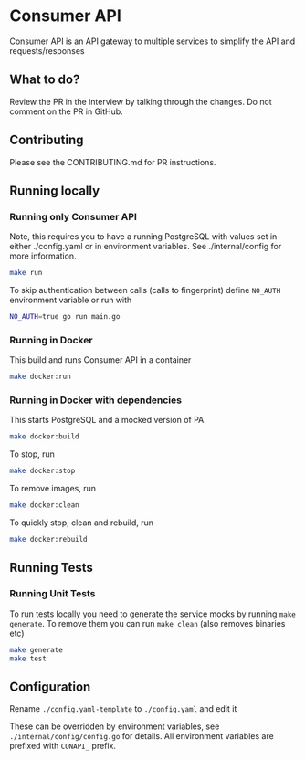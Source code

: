 # Consumer API

Consumer API is an API gateway to multiple services to simplify the API and requests/responses

## What to do?
Review the PR in the interview by talking through the changes. Do not comment on the PR in GitHub.

## Contributing

Please see the CONTRIBUTING.md for PR instructions.

## Running locally

### Running only Consumer API

Note, this requires you to have a running PostgreSQL with values set in either ./config.yaml or in environment variables. See ./internal/config for more information.

```sh
make run
```

To skip authentication between calls (calls to fingerprint) define `NO_AUTH` environment variable or run with
```sh
NO_AUTH=true go run main.go
```

### Running in Docker

This build and runs Consumer API in a container

```sh
make docker:run
```

### Running in Docker with dependencies

This starts PostgreSQL and a mocked version of PA.

```sh
make docker:build
```

To stop, run

```sh
make docker:stop
```

To remove images, run

```sh
make docker:clean
```

To quickly stop, clean and rebuild, run

```sh
make docker:rebuild
```


## Running Tests
### Running Unit Tests
To run tests locally you need to generate the service mocks by running `make generate`.
To remove them you can run `make clean` (also removes binaries etc)

```sh
make generate
make test
```

## Configuration

Rename `./config.yaml-template` to `./config.yaml` and edit it

These can be overridden by environment variables, see `./internal/config/config.go` for details.
All environment variables are prefixed with `CONAPI_` prefix.

